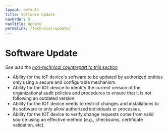 ```yaml
---
layout: default
title: Software Update
navOrder: 5
navTitle: Update
permalink: /technical/update/
---
```


# Software Update

_See also the [non-technical counterpart to this section](../_8259-Control/update.md)_

- Ability for the IoT device&#39;s software to be updated by authorized entities only using a secure and configurable mechanism.
- Ability for the IOT device to identify the current version of the organizational audit policies and procedures to ensure that it is not following an outdated version.
- Ability for the IOT device needs to restrict changes and installations to its software to only allow authorized individuals or processes. 
- Ability for the IOT device to verify change requests come from valid source using an effective method (e.g., checksums, certificate validation, etc).

